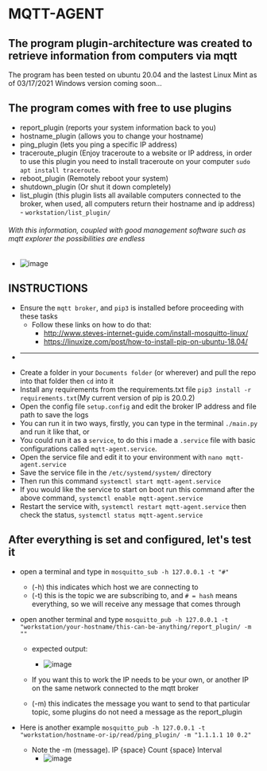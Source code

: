 # MQTT-AGENT

## The program plugin-architecture was created to retrieve information from computers via mqtt
The program has been tested on ubuntu 20.04 and the lastest Linux Mint as of 03/17/2021
Windows version coming soon...

## The program comes with free to use plugins

   - report_plugin (reports your system information back to you)
   - hostname_plugin (allows you to change your hostname)
   - ping_plugin (lets you ping a specific IP address)
   - traceroute_plugin (Enjoy traceroute to a website or IP address, in order to use this plugin you need to install traceroute on your computer `sudo apt install traceroute`.
   - reboot_plugin (Remotely reboot your system)
   - shutdown_plugin (Or shut it down completely)
   - list_plugin (this plugin lists all available computers connected to the broker, when used, all computers return their hostname and ip address)
    - `workstation/list_plugin/`


###### With this information, coupled with good management software such as mqtt explorer the possibilities are endless
  - ![image](https://user-images.githubusercontent.com/54505758/111479643-d61c5a00-8739-11eb-9228-be9bee8b32c4.png)


## INSTRUCTIONS

- Ensure the `mqtt broker`, and `pip3` is installed before proceeding with these tasks
  - Follow these links on how to do that:
    - http://www.steves-internet-guide.com/install-mosquitto-linux/
    - https://linuxize.com/post/how-to-install-pip-on-ubuntu-18.04/
- _____________________________________________________________________________________________________________________________
- Create a folder in your `Documents folder` (or wherever) and pull the repo into that folder then `cd` into it
- Install any requirements from the requirements.txt file `pip3 install -r requirements.txt`(My current version of pip is 20.0.2)
- Open the config file `setup.config` and edit the broker IP address and file path to save the logs
- You can run it in two ways, firstly, you can type in the terminal `./main.py` and run it like that, or
- You could run it as a `service`, to do this i made a `.service` file with basic configurations called `mqtt-agent.service`.
- Open the service file and edit it to your environment with `nano mqtt-agent.service`
- Save the service file in the `/etc/systemd/system/` directory
- Then run this command `systemctl start mqtt-agent.service`
- If you would like the service to start on boot run this command after the above command, `systemctl enable mqtt-agent.service`
- Restart the service with, `systemctl restart mqtt-agent.service` then check the status, `systemctl status mqtt-agent.service`


## After everything is set and configured, let's test it
- open a terminal and type in `mosquitto_sub -h 127.0.0.1 -t "#"`
  - (-h) this indicates which host we are connecting to
  - (-t) this is the topic we are subscribing to, and `# = hash` means everything, so we will receive any message that comes through

- open another terminal and type `mosquitto_pub -h 127.0.0.1 -t "workstation/your-hostname/this-can-be-anything/report_plugin/ -m ""`
  - expected output:
    - ![image](https://user-images.githubusercontent.com/54505758/111478420-bd5f7480-8738-11eb-858e-cbc2e6315e43.png)

  - If you want this to work the IP needs to be your own, or another IP on the same network connected to the mqtt broker
  - (-m) this indicates the message you want to send to that particular topic, some plugins do not need a message as the report_plugin
- Here is another example `mosquitto_pub -h 127.0.0.1 -t "workstation/hostname-or-ip/read/ping_plugin/ -m "1.1.1.1 10 0.2"`
  - Note the -m (message). IP {space} Count {space} Interval
    - ![image](https://user-images.githubusercontent.com/54505758/111478776-0a434b00-8739-11eb-9270-38957ff9e026.png)
